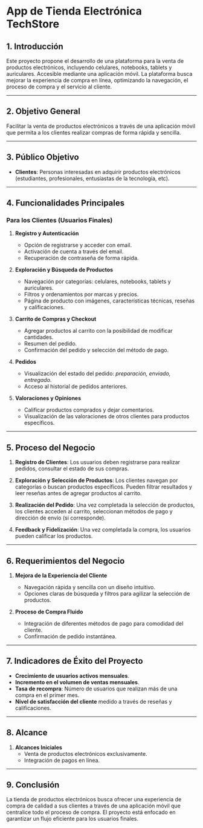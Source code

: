 # **App de Tienda Electrónica TechStore**  

## 1. **Introducción**  
Este proyecto propone el desarrollo de una plataforma para la venta de productos electrónicos, incluyendo celulares, notebooks, tablets y auriculares. Accesible mediante una aplicación móvil. La plataforma busca mejorar la experiencia de compra en línea, optimizando la navegación, el proceso de compra y el servicio al cliente.

---

## 2. **Objetivo General**  
Facilitar la venta de productos electrónicos a través de una aplicación móvil que permita a los clientes realizar compras de forma rápida y sencilla.

---

## 3. **Público Objetivo**  
- **Clientes**: Personas interesadas en adquirir productos electrónicos (estudiantes, profesionales, entusiastas de la tecnología, etc).  
---

## 4. **Funcionalidades Principales**  

### **Para los Clientes (Usuarios Finales)**  
1. **Registro y Autenticación**  
   - Opción de registrarse y acceder con email. 
   - Activación de cuenta a través del email.
   - Recuperación de contraseña de forma rápida.  

2. **Exploración y Búsqueda de Productos**  
   - Navegación por categorías: celulares, notebooks, tablets y auriculares.  
   - Filtros y ordenamientos por marcas y precios.  
   - Página de producto con imágenes, características técnicas, reseñas y calificaciones.  

3. **Carrito de Compras y Checkout**  
   - Agregar productos al carrito con la posibilidad de modificar cantidades.  
   - Resumen del pedido.
   - Confirmación del pedido y selección del método de pago.  

4. **Pedidos**  
   - Visualización del estado del pedido: *preparación, enviado, entregado*.  
   - Acceso al historial de pedidos anteriores.  

5. **Valoraciones y Opiniones**  
   - Calificar productos comprados y dejar comentarios.  
   - Visualización de las valoraciones de otros clientes para productos específicos.  
 
---

## 5. **Proceso del Negocio**  
1. **Registro de Clientes**: Los usuarios deben registrarse para realizar pedidos, consultar el estado de sus compras.  

2. **Exploración y Selección de Productos**: Los clientes navegan por categorías o buscan productos específicos. Pueden filtrar resultados y leer reseñas antes de agregar productos al carrito.  

3. **Realización del Pedido**: Una vez completada la selección de productos, los clientes acceden al carrito, seleccionan métodos de pago y dirección de envío (si corresponde).  

4. **Feedback y Fidelización**: Una vez completada la compra, los usuarios pueden calificar los productos.

---

## 6. **Requerimientos del Negocio**  

1. **Mejora de la Experiencia del Cliente**  
   - Navegación rápida y sencilla con un diseño intuitivo.  
   - Opciones claras de búsqueda y filtros para agilizar la selección de productos.  

2. **Proceso de Compra Fluido**  
   - Integración de diferentes métodos de pago para comodidad del cliente.  
   - Confirmación de pedido instantánea.

---

## 7. **Indicadores de Éxito del Proyecto**  
- **Crecimiento de usuarios activos mensuales**.  
- **Incremento en el volumen de ventas mensuales**.  
- **Tasa de recompra**: Número de usuarios que realizan más de una compra en el primer mes.  
- **Nivel de satisfacción del cliente** medido a través de reseñas y calificaciones.  

---

## 8. **Alcance**  

1. **Alcances Iniciales**  
   - Venta de productos electrónicos exclusivamente.  
   - Integración de pagos en línea.
---

## 9. **Conclusión**  
La tienda de productos electrónicos busca ofrecer una experiencia de compra de calidad a sus clientes a través de una aplicación móvil que centralice todo el proceso de compra. El proyecto está enfocado en garantizar un flujo eficiente para los usuarios finales.
